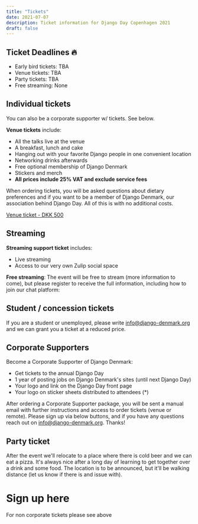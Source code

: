 ```yaml
---
title: "Tickets"
date: 2021-07-07
description: Ticket information for Django Day Copenhagen 2021
draft: false
---
```



## Ticket Deadlines 🔥

* Early bird tickets: TBA
* Venue tickets: TBA
* Party tickets: TBA
* Free streaming: None


## Individual tickets

You can also be a corporate supporter w/ tickets. See below.


**Venue tickets** include:

* All the talks live at the venue
* A breakfast, lunch and cake
* Hanging out with your favorite Django people in one convenient location
* Networking drinks afterwards
* Free optional membership of Django Denmark
* Stickers and merch
* **All prices include 25% VAT and exclude service fees**

When ordering tickets, you will be asked questions about dietary preferences and
if you want to be a member of Django Denmark, our association behind Django Day.
All of this is with no additional costs.

<a class="btn btn-lg btn-primary" aria-disabled="true" href="#sign-up-here">Venue ticket - DKK 500</a>


## Streaming

**Streaming support ticket** includes:

* Live streaming
* Access to our very own Zulip social space

<!--
<a class="btn btn-lg btn-primary" href="#sign-up-here">Streaming support - DKK 50</a>
-->

**Free streaming**: The event will be free to stream (more information to come), but please register to receive the full information, including how to join our chat platform:

<!--
<a class="btn btn-lg btn-primary" aria-disabled="true" href="#sign-up-here">Free streaming - DKK 0</a>
-->

## Student / concession tickets

If you are a student or unemployed, please write info@django-denmark.org and we
can grant you a ticket at a reduced price.


## Corporate Supporters

Become a Corporate Supporter of Django Denmark:

* Get tickets to the annual Django Day
* 1 year of posting jobs on Django Denmark's sites (until next Django Day)
* Your logo and link on the Django Day front page
* Your logo on sticker sheets distributed to attendees (*)

After ordering a Corporate Supporter package, you will be sent a manual email with further instructions and access to order tickets (venue or remote). Please sign up via below buttons, and if you have any questions reach out on info@django-denmark.org. Thanks!

<!--
<a class="btn btn-lg btn-primary" aria-disabled="true" href="https://djangodenmark.ticketbutler.io/e/django-day-2021-corporate-support/" target="_blank">Corporate Supporter w/ 1 ticket - DKK 1500</a>

<a class="btn btn-lg btn-primary" aria-disabled="true" href="https://djangodenmark.ticketbutler.io/e/django-day-2021-corporate-support/" target="_blank">Corporate Supporter w/ 2 tickets - DKK 2500</a>

<a class="btn btn-lg btn-primary" aria-disabled="true" href="https://djangodenmark.ticketbutler.io/e/django-day-2021-corporate-support/" target="_blank">Corporate Supporter w/ 5 tickets - DKK 5000*</a>
-->

## Party ticket

After the event we'll relocate to a place where there is cold beer and we can eat a pizza. It's always nice after a long day of learning to get together over a drink and some food.
The location is to be announced, but it'll be walking distance (let us know if there is and issue with).

<!--
<a class="btn btn-lg btn-primary" aria-disabled="true" href="#sign-up-here">Party ticket - DKK 175</a>
-->

# Sign up here

For non corporate tickets please see above

<!--
<div class="ticketbutler-iframe" data-type="EVENT" data-domain="djangodenmark.ticketbutler.io" data-slug="django-day-2021"  ></div><script type="text/javascript" src="https://unpkg.com/@ticketbutler/event-embedder@latest/dist/index.js"></script>
-->
